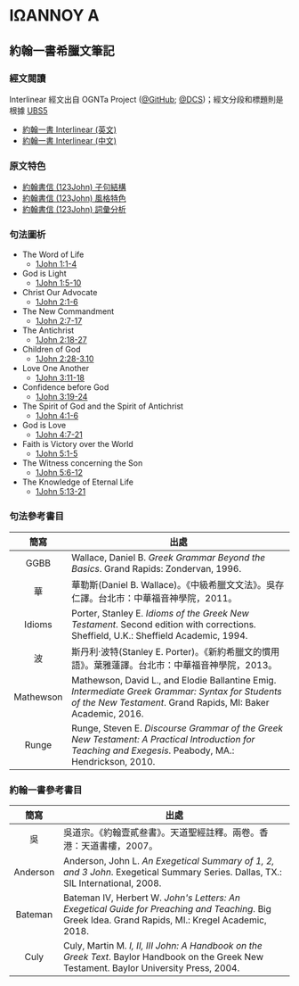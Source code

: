 # ΙΩΑΝΝΟΥ Α

## 約翰一書希臘文筆記

### 經文閱讀
Interlinear 經文出自 OGNTa Project ([@GitHub](https://github.com/Andley/OGNTa); [@DCS](https://git.door43.org/Andley/OGNTa))；經文分段和標題則是根據 [UBS5](https://www.academic-bible.com/en/online-bibles/greek-new-testament-ubs5/read-the-bible-text/bibel/text/lesen/stelle/72/10001/19999/ch/9f95d8cd0fd3aaae4a4dbb2208e8408b/)


- [約翰一書 Interlinear (英文) ](1John-Interlinear.md)
- [約翰一書 Interlinear (中文) ](1John-Interlinear-TC.md)


### 原文特色
- [約翰書信 (123John) 子句結構](123John-Clause.md)
- [約翰書信 (123John) 風格特色](123John-Style.md)
- [約翰書信 (123John) 詞彙分析](123John-Vocabulary.md)

### 句法圖析

- The Word of Life
	- [1John 1:1-4](1Jo.1.1-4.md)
- God is Light
	- [1John 1:5-10](1Jo.1.5-10.md)
- Christ Our Advocate
	- [1John 2:1-6](1Jo.2.1-6.md)
- The New Commandment
	- [1John 2:7-17](1Jo.2.7-17.md)
- The Antichrist
	- [1John 2:18-27](1Jo.2.18-27.md)
- Children of God
	- [1John 2:28-3.10](1Jo.2.28-3.10.md)
- Love One Another
	- [1John 3:11-18](1Jo.3.11-18.md)
- Confidence before God
	- [1John 3:19-24](1Jo.3.19-24.md)
- The Spirit of God and the Spirit of Antichrist
	- [1John 4:1-6](1Jo.4.1-6.md)
- God is Love
	- [1John 4:7-21](1Jo.4.7-21.md)
- Faith is Victory over the World
	- [1John 5:1-5](1Jo.5.1-5.md)
- The Witness concerning the Son
	- [1John 5:6-12](1Jo.5.6-12.md)
- The Knowledge of Eternal Life
	- [1John 5:13-21](1Jo.5.13-21.md)

### 句法參考書目
簡寫 | 出處
:------:| --- 
GGBB | Wallace, Daniel B. <em>Greek Grammar Beyond the Basics</em>. Grand Rapids: Zondervan, 1996.
華 | 華勒斯(Daniel B. Wallace)。《中級希臘文文法》。吳存仁譯。台北市：中華福音神學院，2011。
Idioms | Porter, Stanley E. <em>Idioms of the Greek New Testament</em>. Second edition with corrections. Sheffield, U.K.: Sheffield Academic, 1994.
波 | 斯丹利‧波特(Stanley E. Porter)。《新約希臘文的慣用語》。葉雅蓮譯。台北市：中華福音神學院，2013。
Mathewson | Mathewson, David L., and Elodie Ballantine Emig. <em>Intermediate Greek Grammar: Syntax for Students of the New Testament</em>. Grand Rapids, MI: Baker Academic, 2016.
Runge | Runge, Steven E. <em>Discourse Grammar of the Greek New Testament: A Practical Introduction for Teaching and Exegesis</em>. Peabody, MA.: Hendrickson, 2010.


### 約翰一書參考書目
簡寫 | 出處
:------:| --- 
吳 | 吳道宗。《約翰壹貳叁書》。天道聖經註釋。兩卷。香港：天道書樓，2007。
Anderson | Anderson, John L. _An Exegetical Summary of 1, 2, and 3 John_. Exegetical Summary Series. Dallas, TX.: SIL International, 2008.
Bateman | Bateman IV, Herbert W. _John's Letters: An Exegetical Guide for Preaching and Teaching_. Big Greek Idea. Grand Rapids, MI.: Kregel Academic, 2018.
Culy | Culy, Martin M. _I, II, III John: A Handbook on the Greek Text_. Baylor Handbook on the Greek New Testament. Baylor University Press, 2004.


